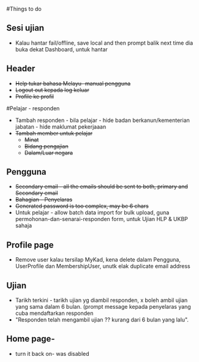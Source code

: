 #Things to do


## Sesi ujian
* Kalau hantar fail/offline, save local and then prompt balik next time dia buka dekat Dashboard, untuk hantar


## Header
* ~~Help tukar bahasa Melayu- manual pengguna~~
* ~~Logout out kepada log keluar~~
* ~~Profile ke profil~~


#Pelajar - responden
* Tambah responden - bila pelajar - hide badan berkanun/kementerian jabatan - hide maklumat pekerjaaan
* ~~Tambah member untuk pelajar~~
  * ~~Minat~~
  * ~~Bidang pengajian~~
  * ~~Dalam/Luar negara~~



## Pengguna
* ~~Secondary email - all the emails should be sent to both, primary and Secondary email~~
* ~~Bahagian - Penyelaras~~
* ~~Generated password is too complex, may be 6 chars~~
* Untuk pelajar - allow batch data import for bulk upload, guna permohonan-dan-senarai-responden form, untuk Ujian HLP & UKBP sahaja

## Profile page
* Remove user kalau tersilap MyKad, kena delete dalam Pengguna, UserProfile dan MembershipUser, unutk elak duplicate email address

## Ujian
* Tarikh terkini - tarikh ujian yg diambil responden, x boleh ambil ujian yang sama dalam 6 bulan. (prompt message kepada penyelaras yang cuba mendaftarkan responden
* "Responden telah mengambil ujian ?? kurang dari 6 bulan yang lalu".

## Home page-
* turn it back on- was disabled
